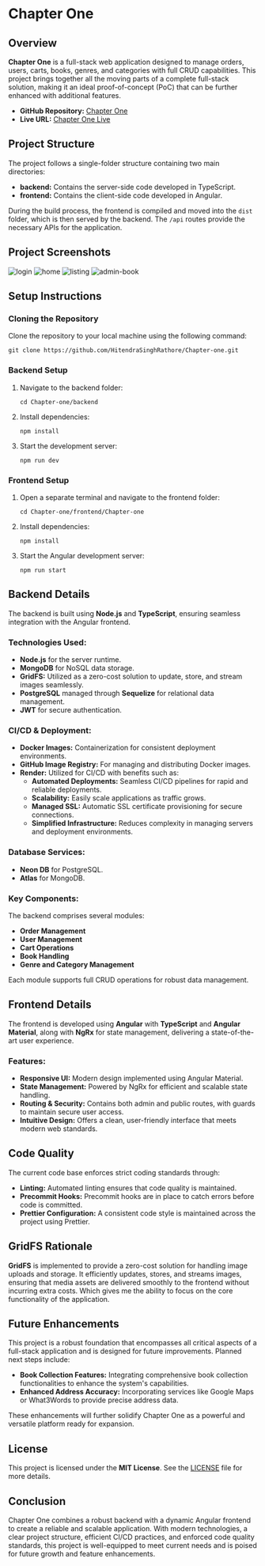 # Chapter One

## Overview

**Chapter One** is a full-stack web application designed to manage orders, users, carts, books, genres, and categories with full CRUD capabilities. This project brings together all the moving parts of a complete full-stack solution, making it an ideal proof-of-concept (PoC) that can be further enhanced with additional features.

- **GitHub Repository:** [Chapter One](https://github.com/HitendraSinghRathore/Chapter-one)
- **Live URL:** [Chapter One Live](https://chapter-one-latest.onrender.com/)

## Project Structure

The project follows a single-folder structure containing two main directories:
- **backend:** Contains the server-side code developed in TypeScript.
- **frontend:** Contains the client-side code developed in Angular.

During the build process, the frontend is compiled and moved into the `dist` folder, which is then served by the backend. The `/api` routes provide the necessary APIs for the application.

## Project Screenshots
![login](assets/login.png)
![home](assets/home.png)
![listing](assets/listing.png)
![admin-book](assets/admin-book.png)


## Setup Instructions

### Cloning the Repository

Clone the repository to your local machine using the following command:

    git clone https://github.com/HitendraSinghRathore/Chapter-one.git

### Backend Setup

1. Navigate to the backend folder:

       cd Chapter-one/backend

2. Install dependencies:

       npm install

3. Start the development server:

       npm run dev

### Frontend Setup

1. Open a separate terminal and navigate to the frontend folder:

       cd Chapter-one/frontend/Chapter-one

2. Install dependencies:

       npm install

3. Start the Angular development server:

       npm run start

## Backend Details

The backend is built using **Node.js** and **TypeScript**, ensuring seamless integration with the Angular frontend.

### Technologies Used:
- **Node.js** for the server runtime.
- **MongoDB** for NoSQL data storage.
- **GridFS:** Utilized as a zero-cost solution to update, store, and stream images seamlessly.
- **PostgreSQL** managed through **Sequelize** for relational data management.
- **JWT** for secure authentication.

### CI/CD & Deployment:
- **Docker Images:** Containerization for consistent deployment environments.
- **GitHub Image Registry:** For managing and distributing Docker images.
- **Render:** Utilized for CI/CD with benefits such as:
  - **Automated Deployments:** Seamless CI/CD pipelines for rapid and reliable deployments.
  - **Scalability:** Easily scale applications as traffic grows.
  - **Managed SSL:** Automatic SSL certificate provisioning for secure connections.
  - **Simplified Infrastructure:** Reduces complexity in managing servers and deployment environments.

### Database Services:
- **Neon DB** for PostgreSQL.
- **Atlas** for MongoDB.

### Key Components:
The backend comprises several modules:
- **Order Management**
- **User Management**
- **Cart Operations**
- **Book Handling**
- **Genre and Category Management**

Each module supports full CRUD operations for robust data management.

## Frontend Details

The frontend is developed using **Angular** with **TypeScript** and **Angular Material**, along with **NgRx** for state management, delivering a state-of-the-art user experience.

### Features:
- **Responsive UI:** Modern design implemented using Angular Material.
- **State Management:** Powered by NgRx for efficient and scalable state handling.
- **Routing & Security:** Contains both admin and public routes, with guards to maintain secure user access.
- **Intuitive Design:** Offers a clean, user-friendly interface that meets modern web standards.

## Code Quality

The current code base enforces strict coding standards through:
- **Linting:** Automated linting ensures that code quality is maintained.
- **Precommit Hooks:** Precommit hooks are in place to catch errors before code is committed.
- **Prettier Configuration:** A consistent code style is maintained across the project using Prettier.

## GridFS Rationale

**GridFS** is implemented to provide a zero-cost solution for handling image uploads and storage. It efficiently updates, stores, and streams images, ensuring that media assets are delivered smoothly to the frontend without incurring extra costs. Which gives me the ability to focus on the core functionality of the application.

## Future Enhancements

This project is a robust foundation that encompasses all critical aspects of a full-stack application and is designed for future improvements. Planned next steps include:
- **Book Collection Features:** Integrating comprehensive book collection functionalities to enhance the system's capabilities.
- **Enhanced Address Accuracy:** Incorporating services like Google Maps or What3Words to provide precise address data.

These enhancements will further solidify Chapter One as a powerful and versatile platform ready for expansion.

## License

This project is licensed under the **MIT License**. See the [LICENSE](LICENSE) file for more details.

## Conclusion

Chapter One combines a robust backend with a dynamic Angular frontend to create a reliable and scalable application. With modern technologies, a clear project structure, efficient CI/CD practices, and enforced code quality standards, this project is well-equipped to meet current needs and is poised for future growth and feature enhancements.
